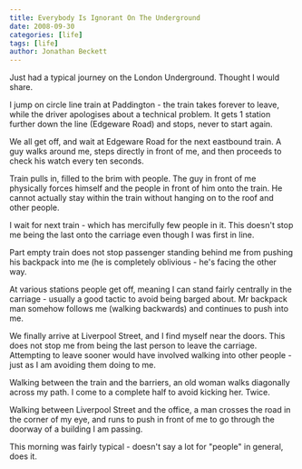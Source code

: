 ```yaml
---
title: Everybody Is Ignorant On The Underground
date: 2008-09-30
categories: [life]
tags: [life]
author: Jonathan Beckett
---
```


Just had a typical journey on the London Underground. Thought I would share.

I jump on circle line train at Paddington - the train takes forever to leave, while the driver apologises about a technical problem. It gets 1 station further down the line (Edgeware Road) and stops, never to start again.

We all get off, and wait at Edgeware Road for the next eastbound train. A guy walks around me, steps directly in front of me, and then proceeds to check his watch every ten seconds.

Train pulls in, filled to the brim with people. The guy in front of me physically forces himself and the people in front of him onto the train. He cannot actually stay within the train without hanging on to the roof and other people.

I wait for next train - which has mercifully few people in it. This doesn't stop me being the last onto the carriage even though I was first in line.

Part empty train does not stop passenger standing behind me from pushing his backpack into me (he is completely oblivious - he's facing the other way.

At various stations people get off, meaning I can stand fairly centrally in the carriage - usually a good tactic to avoid being barged about. Mr backpack man somehow follows me (walking backwards) and continues to push into me.

We finally arrive at Liverpool Street, and I find myself near the doors. This does not stop me from being the last person to leave the carriage. Attempting to leave sooner would have involved walking into other people - just as I am avoiding them doing to me.

Walking between the train and the barriers, an old woman walks diagonally across my path. I come to a complete half to avoid kicking her. Twice.

Walking between Liverpool Street and the office, a man crosses the road in the corner of my eye, and runs to push in front of me to go through the doorway of a building I am passing.

This morning was fairly typical - doesn't say a lot for "people" in general, does it.